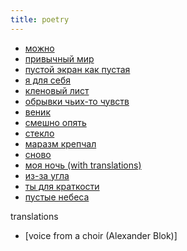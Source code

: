 ```yaml
---
title: poetry
---
```


- [можно](text/mozhno.html)
- [привычный мир](text/privychnyi-mir.html)
- [пустой экран как пустая](text/pustoy-ekran.html)
- [я для себя](text/ya-dlya-sebya.html)
- [кленовый лист](text/klenoviy-list.html)
- [обрывки чьих-то чувств](text/obryvki-chuvstv.html)
- [веник](text/venik.html)
- [смешно опять](text/smeshno-opyat.html)
- [стекло](text/steklo.html)
- [маразм крепчал](text/marazm.html)
- [сново](text/snovo.html)
- [моя ночь (with translations)](text/my-night.html)
- [из-за угла](text/iz-za-ugla.html)
- [ты для краткости](text/ty-dlya-kratkosti.html)
- [пустые небеса](text/pustye-nebesa.html)

translations

- [voice from a choir (Alexander Blok)]
